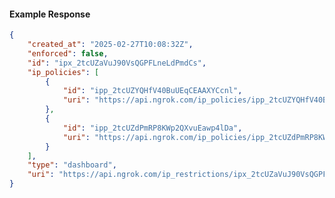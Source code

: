 <!-- Code generated for API Clients. DO NOT EDIT. -->

#### Example Response

```json
{
	"created_at": "2025-02-27T10:08:32Z",
	"enforced": false,
	"id": "ipx_2tcUZaVuJ90VsQGPFLneLdPmdCs",
	"ip_policies": [
		{
			"id": "ipp_2tcUZYQHfV40BuUEqCEAAXYCcnl",
			"uri": "https://api.ngrok.com/ip_policies/ipp_2tcUZYQHfV40BuUEqCEAAXYCcnl"
		},
		{
			"id": "ipp_2tcUZdPmRP8KWp2QXvuEawp4lDa",
			"uri": "https://api.ngrok.com/ip_policies/ipp_2tcUZdPmRP8KWp2QXvuEawp4lDa"
		}
	],
	"type": "dashboard",
	"uri": "https://api.ngrok.com/ip_restrictions/ipx_2tcUZaVuJ90VsQGPFLneLdPmdCs"
}
```
